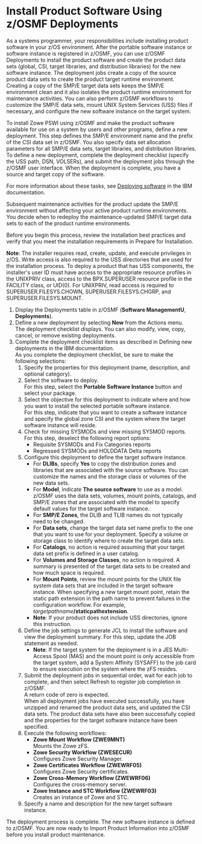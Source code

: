 # Install Product Software Using z/OSMF Deployments

As a systems programmer, your responsibilities include installing product software in your z/OS environment. After the portable software instance or software instance is registered in z/OSMF, you can use z/OSMF Deployments to install the product software and create the product data sets (global, CSI, target libraries, and distribution libraries) for the new software instance. The deployment jobs create a copy of the source product data sets to create the product target runtime environment. Creating a copy of the SMP/E target data sets keeps the SMP/E environment clean and it also isolates the product runtime environment for maintenance activities. You can also perform z/OSMF workflows to customize the SMP/E data sets, mount UNIX System Services (USS) files if necessary, and configure the new software instance on the target system.

To install Zowe PSWI using z/OSMF and make the product software available for use on a system by users and other programs, define a new deployment. This step defines the SMP/E environment name and the prefix of the CSI data set in z/OSMF. You also specify data set allocation parameters for all SMP/E data sets, target libraries, and distribution libraries. To define a new deployment, complete the deployment checklist (specify the USS path, DSN, VOLSERs), and submit the deployment jobs through the z/OSMF user interface. When the deployment is complete, you have a source and target copy of the software.

For more information about these tasks, see [Deploying software](https://www.ibm.com/docs/en/zos/2.4.0?topic=task-deploying-software) in the IBM documentation.

Subsequent maintenance activities for the product update the SMP/E environment without affecting your active product runtime environments. You decide when to redeploy the maintenance-updated SMP/E target data sets to each of the product runtime environments.

Before you begin this process, review the installation best practices and verify that you meet the installation requirements in Prepare for Installation.

**Note**: The installer requires read, create, update, and execute privileges in z/OS. Write access is also required to the USS directories that are used for the installation process. To deploy a product that has USS components, the installer's user ID must have access to the appropriate resource profiles in the UNIXPRIV class, access to the BPX.SUPERUSER resource profile in the FACILITY class, or UID(0). For UNIXPRIV, read access is required to SUPERUSER.FILESYS.CHOWN, SUPERUSER.FILESYS.CHGRP, and SUPERUSER.FILESYS.MOUNT.

1. Display the Deployments table in z/OSMF (**Software ManagementU**, **Deployments**).
2. Define a new deployment by selecting **New** from the Actions menu.  
The deployment checklist displays. You can also modify, view, copy, cancel, or remove existing deployments.
3. Complete the deployment checklist items as described in Defining new deployments in the IBM documentation.  
As you complete the deployment checklist, be sure to make the following selections:
    1. Specify the properties for this deployment (name, description, and optional category).
    2. Select the software to deploy.  
    For this step, select the **Portable Software Instance** button and select your package.
    3. Select the objective for this deployment to indicate where and how you want to install the selected portable software instance.  
    For this step, indicate that you want to create a software instance and specify the global zone CSI and the system where the target software instance will reside.
    4. Check for missing SYSMODs and view missing SYSMOD reports.  
    For this step, deselect the following report options:
        - Requisite SYSMODs and Fix Categories reports
        - Regressed SYSMODs and HOLDDATA Delta reports
    5. Configure this deployment to define the target software instance.
        - For **DLIBs**, specify **Yes** to copy the distribution zones and libraries that are associated with the source software. You can customize the names and the storage class or volumes of the new data sets.
        - For **Model**, indicate **The source software** to use as a model. z/OSMF uses the data sets, volumes, mount points, catalogs, and SMP/E zones that are associated with the model to specify default values for the target software instance.
        - For **SMP/E Zones**, the DLIB and TLIB names do not typically need to be changed.
        - For **Data sets**, change the target data set name prefix to the one that you want to use for your deployment. Specify a volume or storage class to identify where to create the target data sets.
        - For **Catalogs**, no action is required assuming that your target data set prefix is defined in a user catalog.
        - For **Volumes and Storage Classes**, no action is required. A summary is presented of the target data sets to be created and how much space is required.
        - For **Mount Points**, review the mount points for the UNIX file system data sets that are included in the target software instance. When specifying a new target mount point, retain the static path extension in the path name to prevent failures in the configuration workflow. For example, _targetpathname_**/staticpathextension**.
        - **Note**: If your product does not include USS directories, ignore this instruction.
    6. Define the job settings to generate JCL to install the software and view the deployment summary. For this step, update the JOB statement as needed.
        - **Note**: If the target system for the deployment is in a JES Multi-Access Spool (MAS) and the mount point is only accessible from the target system, add a System Affinity (SYSAFF) to the job card to ensure execution on the system where the zFS resides.
    7. Submit the deployment jobs in sequential order, wait for each job to complete, and then select Refresh to register job completion in z/OSMF.  
    A return code of zero is expected.  
    When all deployment jobs have executed successfully, you have unzipped and renamed the product data sets, and updated the CSI data sets. The product data sets have also been successfully copied and the properties for the target software instance have been specified.
    8. Execute the following workflows:
        - **Zowe Mount Workflow (ZWE9MNT)**  
        Mounts the Zowe zFS.
        - **Zowe Security Workflow (ZWESECUR)**  
        Configures Zowe Security Manager.
        - **Zowe Certificates Workflow (ZWEWRF05)**  
        Configures Zowe Security certificates.
        - **Zowe Cross-Memory Workflow (ZWEWRF06)**  
        Configures the cross-memory server.
        - **Zowe Instance and STC Workflow (ZWEWRF03)**  
        Creates an instance of Zowe and STC.
    9. Specify a name and description for the new target software instance.

The deployment process is complete. The new software instance is defined to z/OSMF. You are now ready to Import Product Information into z/OSMF before you install product maintenance.
